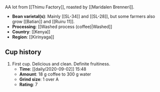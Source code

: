 AA lot from [[Thimu Factory]], roasted by [[Maridalen Brenneri]]. 

- **Bean varietal(s)**: Mainly [[SL-34]] and [[SL-28]], but some farmers also grow [[Batian]] and [[Ruiru 11]].
- **Processing**: [[Washed process (coffee)|Washed]]
- **Country**: [[Kenya]]
- **Region**: [[Kirinyaga]]

## Cup history

1. First cup. Delicious and clean. Definite fruitiness.
	- **Time**: [[daily/2020-09-02]] 15:48
	- **Amount**: 18 g coffee to 300 g water
	- **Grind size**: 1 over A
	- **Rating**: 7